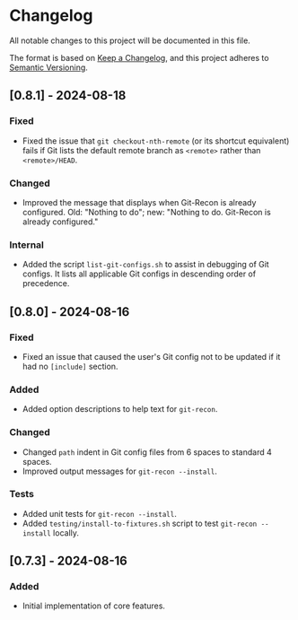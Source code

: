 # Changelog

All notable changes to this project will be documented in this file.

The format is based on [Keep a Changelog](https://keepachangelog.com/en/1.0.0/),
and this project adheres to [Semantic Versioning](https://semver.org/spec/v2.0.0.html).

## [0.8.1] - 2024-08-18

### Fixed

- Fixed the issue that `git checkout-nth-remote` (or its shortcut equivalent) fails if Git lists the default remote branch as `<remote>` rather than `<remote>/HEAD`.

### Changed

- Improved the message that displays when Git-Recon is already configured. Old: "Nothing to do"; new: "Nothing to do. Git-Recon is already configured."

### Internal

- Added the script `list-git-configs.sh` to assist in debugging of Git configs. It lists all applicable Git configs in descending order of precedence.

## [0.8.0] - 2024-08-16

### Fixed

- Fixed an issue that caused the user's Git config not to be updated if it had no `[include]` section.

### Added

- Added option descriptions to help text for `git-recon`.

### Changed

- Changed `path` indent in Git config files from 6 spaces to standard 4 spaces.
- Improved output messages for `git-recon --install`.

### Tests

- Added unit tests for `git-recon --install`.
- Added `testing/install-to-fixtures.sh` script to test `git-recon --install` locally.

## [0.7.3] - 2024-08-16

### Added

- Initial implementation of core features.
